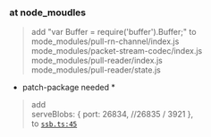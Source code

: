 ### at node_moudles
> add "var Buffer = require('buffer').Buffer;" to  
mode_modules/pull-rn-channel/index.js  
mode_modules/packet-stream-codec/index.js  
mode_modules/pull-reader/index.js  
mode_modules/pull-reader/state.js

* patch-package needed *

> add  
> serveBlobs: {
  port: 26834, //26835 / 3921
  },  
> to [`ssb.ts:45`](backend/ssb.ts)

